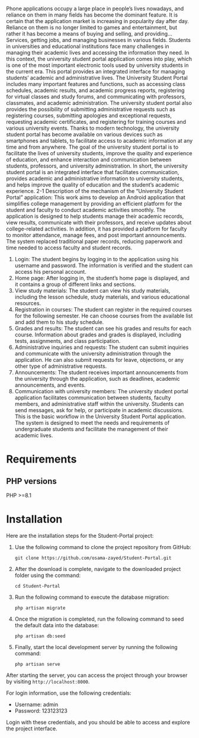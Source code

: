 Phone applications occupy a large place in people’s lives nowadays, and reliance on them in many fields has become the dominant feature. It is certain that the application market is increasing in popularity day after day. Reliance on them is no longer limited to games and entertainment, but rather it has become a means of buying and selling, and providing... Services, getting jobs, and managing businesses in various fields.
Students in universities and educational institutions face many challenges in managing their academic lives and accessing the information they need. In this context, the university student portal application comes into play, which is one of the most important electronic tools used by university students in the current era. This portal provides an integrated interface for managing students’ academic and administrative lives.
The University Student Portal includes many important features and functions, such as accessing class schedules, academic results, and academic progress reports, registering for virtual classes and study forums, and communicating with professors, classmates, and academic administration.
The university student portal also provides the possibility of submitting administrative requests such as registering courses, submitting apologies and exceptional requests, requesting academic certificates, and registering for training courses and various university events. Thanks to modern technology, the university student portal has become available on various devices such as smartphones and tablets, to facilitate access to academic information at any time and from anywhere.
The goal of the university student portal is to facilitate the lives of university students, improve the quality and experience of education, and enhance interaction and communication between students, professors, and university administration.
In short, the university student portal is an integrated interface that facilitates communication, provides academic and administrative information to university students, and helps improve the quality of education and the student’s academic experience.
2-1 Description of the mechanism of the “University Student Portal” application:
This work aims to develop an Android application that simplifies college management by providing an efficient platform for the student and faculty to conduct academic activities smoothly. The application is designed to help students manage their academic records, view results, communicate with their professors, and receive updates about college-related activities. In addition, it has provided a platform for faculty to monitor attendance, manage fees, and post important announcements. The system replaced traditional paper records, reducing paperwork and time needed to access faculty and student records.
1. Login: The student begins by logging in to the application using his username and password. The information is verified and the student can access his personal account.
2. Home page: After logging in, the student’s home page is displayed, and it contains a group of different links and sections.
3. View study materials: The student can view his study materials, including the lesson schedule, study materials, and various educational resources.
4. Registration in courses: The student can register in the required courses for the following semester. He can choose courses from the available list and add them to his study schedule.
5. Grades and results: The student can see his grades and results for each course. Information about grades and grades is displayed, including tests, assignments, and class participation.
6. Administrative inquiries and requests: The student can submit inquiries and communicate with the university administration through the application. He can also submit requests for leave, objections, or any other type of administrative requests.
7. Announcements: The student receives important announcements from the university through the application, such as deadlines, academic announcements, and events.
8. Communication with university members: The university student portal application facilitates communication between students, faculty members, and administrative staff within the university. Students can send messages, ask for help, or participate in academic discussions.
This is the basic workflow in the University Student Portal application. The system is designed to meet the needs and requirements of undergraduate students and facilitate the management of their academic lives.

Requirements
============

PHP versions 
---------------------------
PHP >=8.1

Installation
============
Here are the installation steps for the Student-Portal project:

1. Use the following command to clone the project repository from GitHub:
   ```
   git clone https://github.com/osama-zayed/Student-Portal.git
   ```

2. After the download is complete, navigate to the downloaded project folder using the command:
   ```
   cd Student-Portal
   ```

3. Run the following command to execute the database migration:
   ```
   php artisan migrate
   ```

4. Once the migration is completed, run the following command to seed the default data into the database:
   ```
   php artisan db:seed
   ```

5. Finally, start the local development server by running the following command:
   ```
   php artisan serve
   ```

After starting the server, you can access the project through your browser by visiting `http://localhost:8000`.

For login information, use the following credentials:
- Username: admin
- Password: 123123123

Login with these credentials, and you should be able to access and explore the project interface.
